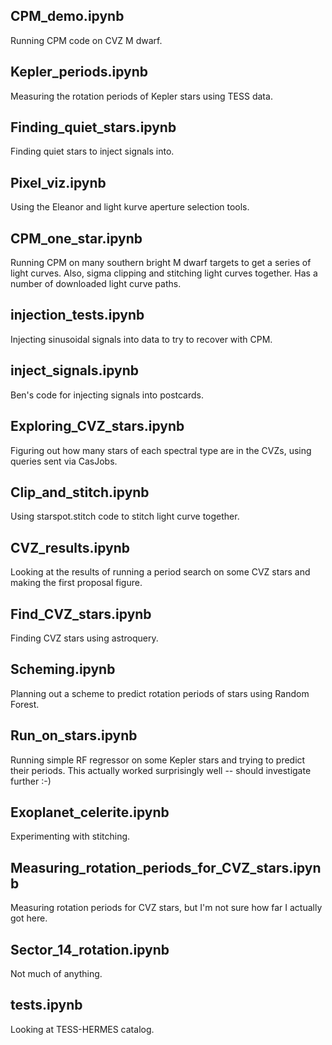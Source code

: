 CPM_demo.ipynb
---------------------
Running CPM code on CVZ M dwarf.


Kepler_periods.ipynb
---------------------
Measuring the rotation periods of Kepler stars using TESS data.


Finding_quiet_stars.ipynb
-------------------------
Finding quiet stars to inject signals into.


Pixel_viz.ipynb
----------------
Using the Eleanor and light kurve aperture selection tools.


CPM_one_star.ipynb
------------------
Running CPM on many southern bright M dwarf targets to get a series of light curves.
Also, sigma clipping and stitching light curves together.
Has a number of downloaded light curve paths.

injection_tests.ipynb
-------------------------
Injecting sinusoidal signals into data to try to recover with CPM.

inject_signals.ipynb
-------------------------
Ben's code for injecting signals into postcards.

Exploring_CVZ_stars.ipynb
-------------------------
Figuring out how many stars of each spectral type are in the CVZs,
using queries sent via CasJobs.

Clip_and_stitch.ipynb
---------------------
Using starspot.stitch code to stitch light curve together.

CVZ_results.ipynb
-----------------
Looking at the results of running a period search on some CVZ stars and making the first proposal figure.

Find_CVZ_stars.ipynb
-------------------------
Finding CVZ stars using astroquery.

Scheming.ipynb
-------------------------
Planning out a scheme to predict rotation periods of stars using Random Forest.

Run_on_stars.ipynb
-------------------------
Running simple RF regressor on some Kepler stars and trying to predict their periods. This actually worked surprisingly well -- should investigate further :-)

Exoplanet_celerite.ipynb
-------------------------
Experimenting with stitching.

Measuring_rotation_periods_for_CVZ_stars.ipynb
----------------------------------------------
Measuring rotation periods for CVZ stars, but I'm not sure how far I actually got here.

Sector_14_rotation.ipynb
------------------------
Not much of anything.

tests.ipynb
------------
Looking at TESS-HERMES catalog. 
